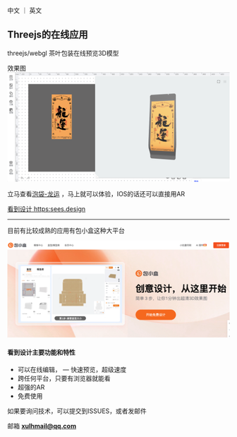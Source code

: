
中文 ｜ 英文
## Threejs的在线应用

threejs/webgl 茶叶包装在线预览3D模型


效果图
![](./images/longyun.png)

立马查看[泡袋-龙运](https://design.sees.design/share?id=259) ，马上就可以体验，IOS的话还可以直接用AR


[看到设计 https:sees.design](https:sees.design)

---

目前有比较成熟的应用有包小盒这种大平台

![](./images/baoxiaohe.png)

#### 看到设计主要功能和特性

- 可以在线编辑，
— 快速预览，超级速度
- 跨任何平台，只要有浏览器就能看
- 超强的AR
- 免费使用

如果要询问技术，可以提交到ISSUES，或者发邮件

邮箱 **xulhmail@qq.com**

